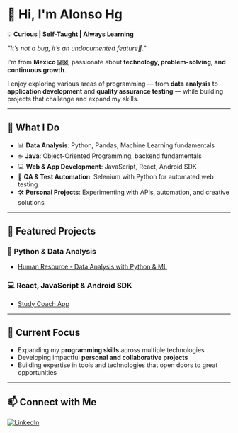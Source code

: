 # 👋 Hi, I'm Alonso Hg

💡 **Curious | Self-Taught | Always Learning**

_"It’s not a bug, it’s an undocumented feature📜."_

I'm from **Mexico 🇲🇽**, passionate about **technology, problem-solving, and continuous growth**. 

I enjoy exploring various areas of programming — from **data analysis** to **application development** and **quality assurance testing** — while building projects that challenge and expand my skills.

---

## 🚀 What I Do
- 📊 **Data Analysis**: Python, Pandas, Machine Learning fundamentals  
- ☕ **Java**: Object-Oriented Programming, backend fundamentals  
- 💻 **Web & App Development**: JavaScript, React, Android SDK  
- 🧪 **QA & Test Automation**: Selenium with Python for automated web testing  
- 🛠️ **Personal Projects**: Experimenting with APIs, automation, and creative solutions  

---

## 📂 Featured Projects

### 🐍 Python & Data Analysis
- [Human Resource - Data Analysis with Python & ML](https://github.com/Alonem-HG/hr-analytics-employee-attrition)  

### 💻 React, JavaScript & Android SDK
- [Study Coach App](https://github.com/Alonem-HG/Study_Coach.git)  

---

## 🎯 Current Focus
- Expanding my **programming skills** across multiple technologies  
- Developing impactful **personal and collaborative projects**  
- Building expertise in tools and technologies that open doors to great opportunities  

---

## 📫 Connect with Me
[![LinkedIn](https://img.shields.io/badge/LinkedIn-Alonso%20Emmanuel-blue?logo=linkedin)](https://www.linkedin.com/in/alonsoemmanuelhg/)  



<!---
Alonem-HG/Alonem-HG is a ✨ special ✨ repository because its `README.md` (this file) appears on your GitHub profile.
You can click the Preview link to take a look at your changes.
--->


